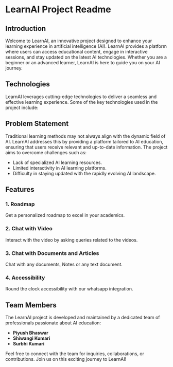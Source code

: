 # LearnAI Project Readme

## Introduction

Welcome to LearnAI, an innovative project designed to enhance your learning experience in artificial intelligence (AI). LearnAI provides a platform where users can access educational content, engage in interactive sessions, and stay updated on the latest AI technologies. Whether you are a beginner or an advanced learner, LearnAI is here to guide you on your AI journey.

## Technologies

LearnAI leverages cutting-edge technologies to deliver a seamless and effective learning experience. Some of the key technologies used in the project include:

## Problem Statement

Traditional learning methods may not always align with the dynamic field of AI. LearnAI addresses this by providing a platform tailored to AI education, ensuring that users receive relevant and up-to-date information. The project aims to overcome challenges such as:

- Lack of specialized AI learning resources.
- Limited interactivity in AI learning platforms.
- Difficulty in staying updated with the rapidly evolving AI landscape.

## Features

### 1. Roadmap
Get a personalized roadmap to excel in your academics.

### 2. Chat with Video
Interact with the video by asking queries related to the videos.

### 3. Chat with Documents and Articles
Chat with any documents, Notes or any text document.

### 4. Accessibility
Round the clock accessibility with our whatsapp integration.


## Team Members

The LearnAI project is developed and maintained by a dedicated team of professionals passionate about AI education:

- **Piyush Bhaswar**
- **Shiwangi Kumari**
- **Surbhi Kumari**

Feel free to connect with the team for inquiries, collaborations, or contributions. Join us on this exciting journey to LearnAI!
